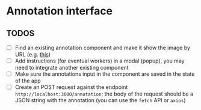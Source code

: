 # Annotation interface

## TODOS

- [ ] Find an existing annotation component and make it show the image by URL (e.g. [this](https://github.com/waoai/react-image-annotate))
- [ ] Add instructions (for eventual workers) in a modal (popup), you may need to integrate another existing component
- [ ] Make sure the annotations input in the component are saved in the state of the app
- [ ] Create an POST request against the endpoint `http://localhost:3000/annotation`; the body of the request should be a JSON string with the annotation (you can use the `fetch` API or `axios`)
